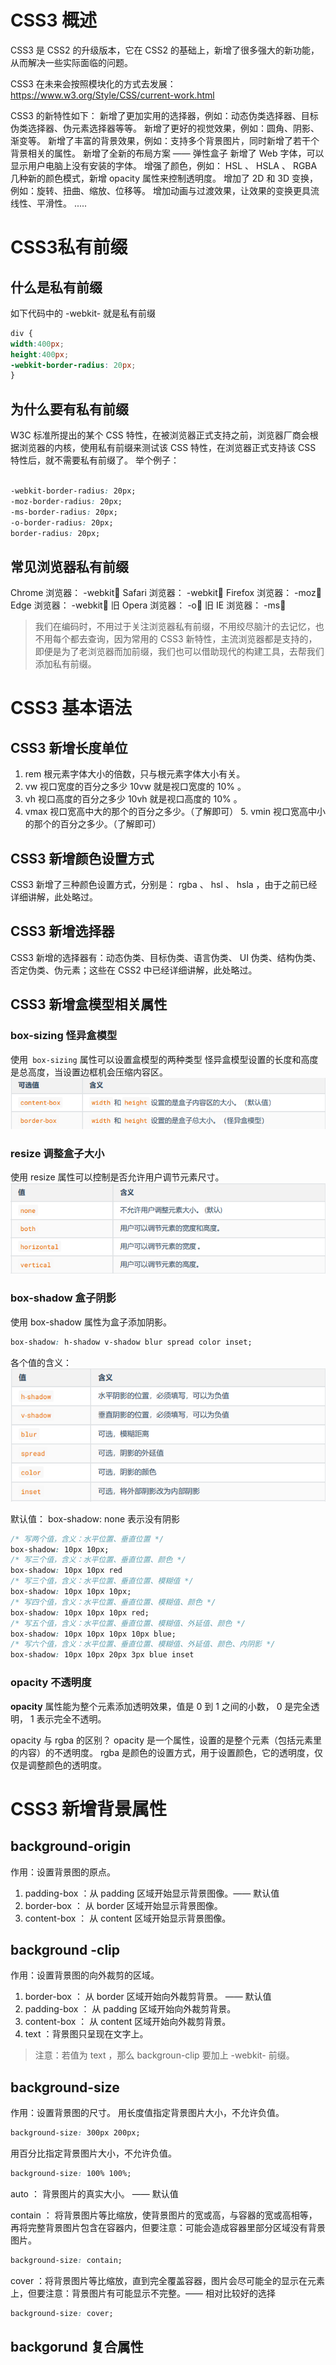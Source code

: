 # CSS3 概述
CSS3 是 CSS2 的升级版本，它在 CSS2 的基础上，新增了很多强大的新功能，从而解决一些实际面临的问题。

CSS3 在未来会按照模块化的方式去发展： https://www.w3.org/Style/CSS/current-work.html

CSS3 的新特性如下：
	新增了更加实用的选择器，例如：动态伪类选择器、目标伪类选择器、伪元素选择器等等。
	新增了更好的视觉效果，例如：圆角、阴影、渐变等。
	新增了丰富的背景效果，例如：支持多个背景图片，同时新增了若干个背景相关的属性。
	新增了全新的布局方案 —— 弹性盒子
	新增了 Web 字体，可以显示用户电脑上没有安装的字体。
	增强了颜色，例如： HSL 、 HSLA 、 RGBA 几种新的颜色模式，新增 opacity 属性来控制透明度。
	增加了 2D 和 3D 变换，例如：旋转、扭曲、缩放、位移等。 
	增加动画与过渡效果，让效果的变换更具流线性、平滑性。
	.....

# CSS3私有前缀
## 什么是私有前缀
如下代码中的 -webkit- 就是私有前缀
```css
div {
width:400px;
height:400px;
-webkit-border-radius: 20px;
}

```

## 为什么要有私有前缀
W3C 标准所提出的某个 CSS 特性，在被浏览器正式支持之前，浏览器厂商会根据浏览器的内核，使用私有前缀来测试该 CSS 特性，在浏览器正式支持该 CSS 特性后，就不需要私有前缀了。
举个例子：
```css

-webkit-border-radius: 20px;
-moz-border-radius: 20px;
-ms-border-radius: 20px;
-o-border-radius: 20px;
border-radius: 20px;


```

## 常见浏览器私有前缀
Chrome 浏览器： -webkit
Safari 浏览器： -webkit
Firefox 浏览器： -moz
Edge 浏览器： -webkit
旧 Opera 浏览器： -o
旧 IE 浏览器： -ms
>我们在编码时，不用过于关注浏览器私有前缀，不用绞尽脑汁的去记忆，也不用每个都去查询，因为常用的 CSS3 新特性，主流浏览器都是支持的，即便是为了老浏览器而加前缀，我们也可以借助现代的构建工具，去帮我们添加私有前缀。


# CSS3 基本语法
## CSS3 新增长度单位
1. rem 根元素字体大小的倍数，只与根元素字体大小有关。
2. vw 视口宽度的百分之多少 10vw 就是视口宽度的 10% 。
3. vh 视口高度的百分之多少 10vh 就是视口高度的 10% 。 
4. vmax 视口宽高中大的那个的百分之多少。（了解即可） 5. vmin 视口宽高中小的那个的百分之多少。（了解即可）


## CSS3 新增颜色设置方式
CSS3 新增了三种颜色设置方式，分别是： rgba 、 hsl 、 hsla ，由于之前已经详细讲解，此处略过。

## CSS3 新增选择器
CSS3 新增的选择器有：动态伪类、目标伪类、语言伪类、 UI 伪类、结构伪类、否定伪类、伪元素；这些在 CSS2 中已经详细讲解，此处略过。

## CSS3 新增盒模型相关属性
### box-sizing 怪异盒模型
使用` box-sizing` 属性可以设置盒模型的两种类型
怪异盒模型设置的长度和高度是总高度，当设置边框机会压缩内容区。
![](imgs/Pasted%20image%2020230617202851.png)

###  resize 调整盒子大小
使用 resize 属性可以控制是否允许用户调节元素尺寸。
![](imgs/Pasted%20image%2020230617203645.png)

### box-shadow 盒子阴影
使用 box-shadow 属性为盒子添加阴影。
```css
box-shadow: h-shadow v-shadow blur spread color inset;
```
各个值的含义：
![](imgs/Pasted%20image%2020230617210830.png)

默认值： box-shadow: none 表示没有阴影

```css
/* 写两个值，含义：水平位置、垂直位置 */
box-shadow: 10px 10px;
/* 写三个值，含义：水平位置、垂直位置、颜色 */
box-shadow: 10px 10px red
/* 写三个值，含义：水平位置、垂直位置、模糊值 */
box-shadow: 10px 10px 10px;
/* 写四个值，含义：水平位置、垂直位置、模糊值、颜色 */
box-shadow: 10px 10px 10px red;
/* 写五个值，含义：水平位置、垂直位置、模糊值、外延值、颜色 */
box-shadow: 10px 10px 10px 10px blue;
/* 写六个值，含义：水平位置、垂直位置、模糊值、外延值、颜色、内阴影 */
box-shadow: 10px 10px 20px 3px blue inset
```

### opacity 不透明度
**opacity** 属性能为整个元素添加透明效果，值是 0 到 1 之间的小数， 0 是完全透明， 1 表示完全不透明。

opacity 与 rgba 的区别？
opacity 是一个属性，设置的是整个元素（包括元素里的内容）的不透明度。 
rgba 是颜色的设置方式，用于设置颜色，它的透明度，仅仅是调整颜色的透明度。

# CSS3 新增背景属性
## background-origin
作用：设置背景图的原点。
1. padding-box ：从 padding 区域开始显示背景图像。—— 默认值 
2. border-box ： 从 border 区域开始显示背景图像。 
3. content-box ： 从 content 区域开始显示背景图像。


## background -clip
作用：设置背景图的向外裁剪的区域。
1. border-box ： 从 border 区域开始向外裁剪背景。 —— 默认值 
2. padding-box ： 从 padding 区域开始向外裁剪背景。 
3. content-box ： 从 content 区域开始向外裁剪背景。 
4. text ：背景图只呈现在文字上。

>注意：若值为 text ，那么 backgroun-clip 要加上 -webkit- 前缀。


## background-size
作用：设置背景图的尺寸。
用长度值指定背景图片大小，不允许负值。
```css
background-size: 300px 200px;
```

用百分比指定背景图片大小，不允许负值。
```css
background-size: 100% 100%;
```

auto ： 背景图片的真实大小。 —— 默认值

contain ： 将背景图片等比缩放，使背景图片的宽或高，与容器的宽或高相等，再将完整背景图片包含在容器内，但要注意：可能会造成容器里部分区域没有背景图片。
```css
background-size: contain;
```

cover ：将背景图片等比缩放，直到完全覆盖容器，图片会尽可能全的显示在元素上，但要注意：背景图片有可能显示不完整。—— 相对比较好的选择
```css
background-size: cover;
```

## backgorund 复合属性



